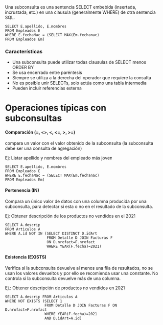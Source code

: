 
Una subconsulta es una sentencia SELECT embebida  (insertada, incrustada, etc.) en una clausula (generalmente WHERE) de otra sentencia SQL.

```
SELECT E.apellido, E.nombres
FROM Empleados E
WHERE E.fechaNac = (SELECT MAX(Em.fechanac)
FROM Empleados Em)
```

### Características

* Una subconsulta puede utilizar todas clausulas de SELECT menos ORDER BY 
* Se usa encerrado entre paréntesis
* Siempre se utiliza a la derecha del operador que requiere la consulta
* No es posible unir SELECTs, solo actúa como una tabla intermedia
* Pueden incluir referencias externa


# Operaciones típicas con subconsultas

#### Comparación (=, <>, <, <=, >, >=)

compara un valor con el valor obtenido de la subconsulta (la subconsulta debe ser una consulta de agregación)

Ej: Listar apellido y nombres del empleado más joven

```
SELECT E.apellido, E.nombres
FROM Empleados E
WHERE E.fechaNac = (SELECT MAX(Em.fechanac)
FROM Empleados Em)
```

#### Pertenencia (IN)

Compara un único valor de datos con una columna producida por una subconsulta, para detectar si esta o no en el resultado de la subconsulta.

Ej: Obtener descripción de los productos no vendidos en el 2021

```
SELECT A.descrip
FROM Articulos A
WHERE A.id NOT IN (SELECT DISTINCT D.idArt 
				   FROM Detalle D JOIN Facturas F
				   ON D.nrofact=F.nrofact
				   WHERE YEAR(F.fecha)=2021)
```


#### Existencia (EXISTS)

Verifica si la subconsulta devuelve al menos una fila de resultados, no se usan los valores devueltos y por ello se recomienda usar una constante. No controla si la subconsulta devuelve más de una columna.

Ej.: Obtener descripción de productos no vendidos en 2021

```
SELECT A.descrip FROM Articulos A
WHERE NOT EXISTS (SELECT 1
                  FROM Detalle D JOIN Facturas F ON D.nrofact=F.nrofact
                  WHERE YEAR(F.fecha)=2021
                  AND D.idArt=A.id)
```